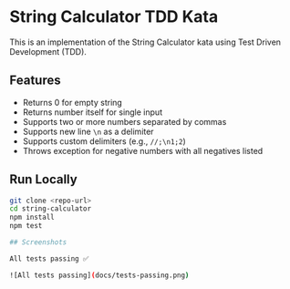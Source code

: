 # String Calculator TDD Kata

This is an implementation of the String Calculator kata using Test Driven Development (TDD).

## Features
- Returns 0 for empty string
- Returns number itself for single input
- Supports two or more numbers separated by commas
- Supports new line `\n` as a delimiter
- Supports custom delimiters (e.g., `//;\n1;2`)
- Throws exception for negative numbers with all negatives listed

## Run Locally
```bash
git clone <repo-url>
cd string-calculator
npm install
npm test

## Screenshots

All tests passing ✅

![All tests passing](docs/tests-passing.png)
